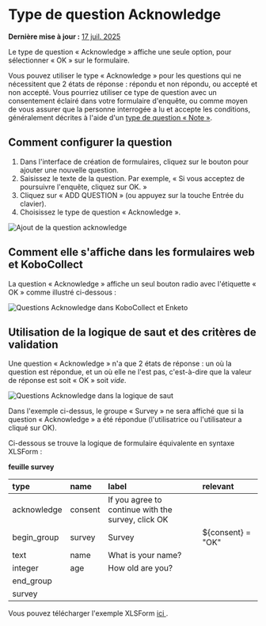# Type de question Acknowledge
**Dernière mise à jour :** <a href="https://github.com/kobotoolbox/docs/blob/cbfd264f05913df75ec184d5d9eb002f6e66f905/source/acknowledge.md" class="reference">17 juil. 2025</a>

Le type de question « Acknowledge » affiche une seule option, pour sélectionner « OK » sur le
formulaire.

Vous pouvez utiliser le type « Acknowledge » pour les questions qui ne nécessitent que 2 états de
réponse : répondu et non répondu, ou accepté et non accepté. Vous pourriez utiliser
ce type de question avec un consentement éclairé dans votre formulaire d'enquête, ou comme moyen de
vous assurer que la personne interrogée a lu et accepte les conditions, généralement
décrites à l'aide d'un [type de question « Note »](question_types.md).

## Comment configurer la question

1. Dans l'interface de création de formulaires, cliquez sur le bouton <i class="k-icon k-icon-plus"></i> pour
   ajouter une nouvelle question.
2. Saisissez le texte de la question. Par exemple, « Si vous acceptez de poursuivre l'enquête, cliquez sur OK. »
3. Cliquez sur « <i class="k-icon k-icon-plus"></i> ADD QUESTION » (ou appuyez sur la touche Entrée
   du clavier).
4. Choisissez le type de question « <i class="k-icon k-icon-qt-acknowledge"></i> Acknowledge ».

![Ajout de la question acknowledge](images/acknowledge/acknowledge_adding.gif)

## Comment elle s'affiche dans les formulaires web et KoboCollect

La question « Acknowledge » affiche un seul bouton radio avec l'étiquette « OK » comme
illustré ci-dessous :

![Questions Acknowledge dans KoboCollect et Enketo](images/acknowledge/acknowledge.png)

## Utilisation de la logique de saut et des critères de validation

Une question « Acknowledge » n'a que 2 états de réponse : un où la question
est répondue, et un où elle ne l'est pas, c'est-à-dire que la valeur de réponse est soit « OK » soit
_vide_.

![Questions Acknowledge dans la logique de saut](images/acknowledge/acknowledge_skip.gif)

Dans l'exemple ci-dessus, le groupe « Survey » ne sera affiché que si la
question « Acknowledge » a été répondue (l'utilisatrice ou l'utilisateur a cliqué sur OK).

Ci-dessous se trouve la logique de formulaire équivalente en syntaxe XLSForm :

**feuille survey**

| type        | name    | label                                              | relevant          |
| :---------- | :------ | :------------------------------------------------- | :---------------- |
| acknowledge | consent | If you agree to continue with the survey, click OK |                   |
| begin_group | survey  | Survey                                             | ${consent} = "OK" |
| text        | name    | What is your name?                                 |                   |
| integer     | age     | How old are you?                                   |                   |
| end_group   |         |                                                    |                   |
| survey |

<p class="note">
  Vous pouvez télécharger l'exemple XLSForm
  <a
    download
    class="reference"
    href="./_static/files/acknowledge/acknowledge.xlsx"
    >ici <i class="k-icon k-icon-file-xls"></i></a
  >.
</p>